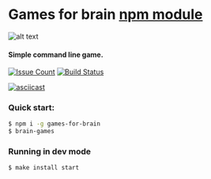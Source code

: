 # Games for brain [npm module](https://www.npmjs.com/games-for-brain)

![alt text](https://secure.gravatar.com/avatar/9d9d4a13a4043be9a01843fa4edd605e?s=200&r=pg&d=https%3A%2F%2Fb6d3e9q9.ssl.hwcdn.net%2Fimg%2Fno-avatar-3.png "brain-games logo")

#### Simple command line game.

[![Issue Count](https://codeclimate.com/github/Rabinzon/project-lvl1-s128/badges/issue_count.svg)](https://codeclimate.com/github/Rabinzon/project-lvl1-s128)
[![Build Status](https://travis-ci.org/Rabinzon/project-lvl1-s128.svg)](https://travis-ci.org/Rabinzon/project-lvl1-s128)

[![asciicast](https://asciinema.org/a/wUby3tROYrZvpjPaRt4OCdnRH.png)](https://asciinema.org/a/wUby3tROYrZvpjPaRt4OCdnRH)
### Quick start:

```sh
$ npm i -g games-for-brain
$ brain-games
```

### Running in dev mode
```sh
$ make install start
```
